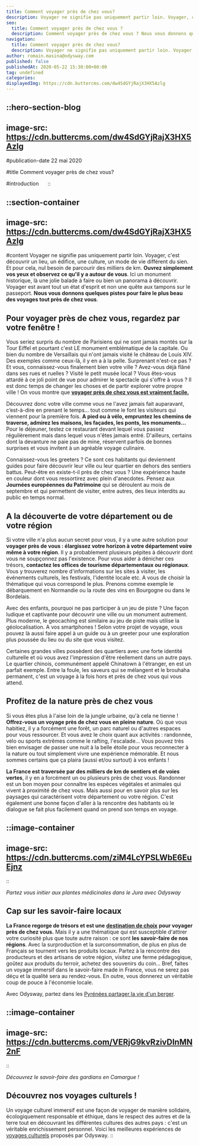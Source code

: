 ```yaml
---
title: Comment voyager près de chez vous?
description: Voyager ne signifie pas uniquement partir loin. Voyager, c'est découvrir un lieu, un édifice, une culture, un mode de vie différent du sien. Et pour cela, nul besoin de parcourir des milliers de km. Ouvrez simplement vos yeux et observez ce qu'il y a autour de vous . Ici un ...
seo:
  title: Comment voyager près de chez vous ?
  description: Comment voyager près de chez vous ? Nous vous donnons quelques pistes dans notre article pour faire un beau voyage tout près de chez vous.
navigation:
  title: Comment voyager près de chez vous?
  description: Voyager ne signifie pas uniquement partir loin. Voyager, c'est découvrir un lieu, un édifice, une culture, un mode de vie différent du sien. Et pour cela, nul besoin de parcourir des milliers de km. Ouvrez simplement vos yeux et observez ce qu'il y a autour de vous . Ici un ...
author: romain.masina@odysway.com
published: false
publishedAt: 2020-05-22 15:30:00+00:00
tag: undefined
categories: 
displayedImg: https://cdn.buttercms.com/dw4SdGYjRajX3HX5Azlg
---
```


::hero-section-blog
---
image-src: https://cdn.buttercms.com/dw4SdGYjRajX3HX5Azlg
---
#publication-date
22 mai 2020

#title
Comment voyager près de chez vous?

#introduction
    
::

::section-container
---
image-src: https://cdn.buttercms.com/dw4SdGYjRajX3HX5Azlg
---
#content
Voyager ne signifie pas uniquement partir loin. Voyager, c'est découvrir un lieu, un édifice, une culture, un mode de vie différent du sien. Et pour cela, nul besoin de parcourir des milliers de km. **Ouvrez simplement vos yeux et observez ce qu'il y a autour de vous**. Ici un monument historique, là une jolie balade à faire ou bien un panorama à découvrir. Voyager est avant tout un état d'esprit et non une quête aux tampons sur le passeport. **Nous vous donnons quelques pistes pour faire le plus beau des voyages tout près de chez vous**.

## Pour voyager près de chez vous, regardez par votre fenêtre !

Vous seriez surpris du nombre de Parisiens qui ne sont jamais montés sur la Tour Eiffel et pourtant c'est LE monument emblématique de la capitale. Ou bien du nombre de Versaillais qui n'ont jamais visité le château de Louis XIV. Des exemples comme ceux-là, il y en a à la pelle. Surprenant n'est-ce pas ? Et vous, connaissez-vous finalement bien votre ville ? Avez-vous déjà flâné dans ses rues et ruelles ? Visité le petit musée local ? Vous êtes-vous attardé à ce joli point de vue pour admirer le spectacle qui s'offre à vous ? Il est donc temps de changer les choses et de partir explorer votre propre ville ! On vous montre que [**voyager près de chez vous est vraiment facile.**](https://odysway.com/destinations/france)

Découvrez donc votre ville comme vous ne l'avez jamais fait auparavant, c’est-à-dire en prenant le temps… tout comme le font les visiteurs qui viennent pour la première fois. **A pied ou à vélo, empruntez les chemins de traverse, admirez les maisons, les façades, les ponts, les monuments…** Pour le déjeuner, testez ce restaurant devant lequel vous passez régulièrement mais dans lequel vous n'êtes jamais entré. D'ailleurs, certains dont la devanture ne paie pas de mine, réservent parfois de bonnes surprises et vous invitent à un agréable voyage culinaire.

Connaissez-vous les greeters ? Ce sont ces habitants qui deviennent guides pour faire découvrir leur ville ou leur quartier en dehors des sentiers battus. Peut-être en existe-t-il près de chez vous ? Une expérience haute en couleur dont vous ressortirez avec plein d'anecdotes. Pensez aux **Journées européennes du Patrimoine** qui se déroulent au mois de septembre et qui permettent de visiter, entre autres, des lieux interdits au public en temps normal.

## A la découverte de votre département ou de votre région

Si votre ville n'a plus aucun secret pour vous, il y a une autre solution pour **voyager près de vous : élargissez votre horizon à votre département voire même à votre région**. Il y a probablement plusieurs pépites à découvrir dont vous ne soupçonnez pas l'existence. Pour vous aider à dénicher ces trésors, **contactez les offices de tourisme départementaux ou régionaux**. Vous y trouverez nombre d'informations sur les sites à visiter, les événements culturels, les festivals, l'identité locale etc. A vous de choisir la thématique qui vous correspond le plus. Prenons comme exemple le débarquement en Normandie ou la route des vins en Bourgogne ou dans le Bordelais.

Avec des enfants, pourquoi ne pas participer à un jeu de piste ? Une façon ludique et captivante pour découvrir une ville ou un monument autrement. Plus moderne, le geocaching est similaire au jeu de piste mais utilise la géolocalisation. A vos smartphones ! Selon votre projet de voyage, vous pouvez là aussi faire appel à un guide ou à un greeter pour une exploration plus poussée du lieu ou du site que vous visitez.  

Certaines grandes villes possèdent des quartiers avec une forte identité culturelle et où vous avez l'impression d'être réellement dans un autre pays. Le quartier chinois, communément appelé Chinatown à l'étranger, en est un parfait exemple. Entre la foule, les saveurs qui se mélangent et le brouhaha permanent, c'est un voyage à la fois hors et près de chez vous qui vous attend.

## Profitez de la nature près de chez vous

Si vous êtes plus à l'aise loin de la jungle urbaine, qu'à cela ne tienne ! **Offrez-vous un voyage près de chez vous en pleine nature**. Où que vous habitiez, il y a forcément une forêt, un parc naturel ou d'autres espaces pour vous ressourcer. Et vous avez le choix quant aux activités : randonnée, vélo ou sports extrêmes comme le rafting, l'escalade… Vous pouvez très bien envisager de passer une nuit à la belle étoile pour vous reconnecter à la nature ou tout simplement vivre une expérience mémorable. Et nous sommes certains que ça plaira (aussi et/ou surtout) à vos enfants !

**La France est traversée par des milliers de km de sentiers et de voies vertes**, il y en a forcément un ou plusieurs près de chez vous. Randonner est un bon moyen pour connaître les espèces végétales et animales qui vivent à proximité de chez vous. Mais aussi pour en savoir plus sur les paysages qui caractérisent votre département ou votre région. C'est également une bonne façon d'aller à la rencontre des habitants où le dialogue se fait plus facilement quand on prend son temps en voyage.

::image-container
---
image-src: https://cdn.buttercms.com/ziM4LcYPSLWbE6EuEjnz
---
::

_Partez vous initier aux plantes médicinales dans le Jura avec Odysway_

## Cap sur les savoir-faire locaux

**La France regorge de trésors et est une** [**destination de choix**](https://odysway.com/5-bonnes-raisons-voyager-france) **pour voyager près de chez vous.** Mais il y a une thématique qui est susceptible d'attirer votre curiosité plus que toute autre raison : ce sont **les savoir-faire de nos régions**. Avec la surproduction et la surconsommation, de plus en plus de Français se tournent vers les produits locaux. Partez à la rencontre des producteurs et des artisans de votre région, visitez une ferme pédagogique, goûtez aux produits du terroir, achetez des souvenirs du coin… Bref, faites un voyage immersif dans le savoir-faire made in France, vous ne serez pas déçu et la qualité sera au rendez-vous. En outre, vous donnerez un véritable coup de pouce à l'économie locale.

Avec Odysway, partez dans les [Pyrénées partager la vie d'un berger](https://odysway.com/voyages/sejour-berger-bearn?utm_source=article&utm_medium=blog&utm_campaign=5+bonnes+raisons+de+voyager+en+France).

::image-container
---
image-src: https://cdn.buttercms.com/VERjG9kvRzivDInMN2nF
---
::

_Découvrez le savoir-faire des gardians en Camargue !_

## Découvrez nos voyages culturels !

Un voyage culturel immersif est une façon de voyager de manière solidaire, écologiquement responsable et éthique, dans le respect des autres et de la terre tout en découvrant les différentes cultures des autres pays : c'est un véritable enrichissement personnel. Voici les meilleures expériences de [voyages culturels](https://odysway.com/thematiques/voyage-culturel) proposés par Odysway.
::
